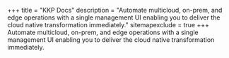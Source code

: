 +++
title = "KKP Docs"
description = "Automate multicloud, on-prem, and edge operations with a single management UI enabling you to deliver the cloud native transformation immediately."
sitemapexclude = true
+++
Automate multicloud, on-prem, and edge operations with a single management UI enabling you to deliver the cloud native transformation immediately.
